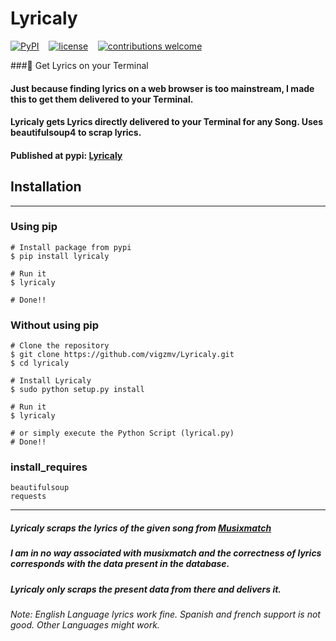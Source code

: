 # Lyricaly

[![PyPI](https://img.shields.io/pypi/v/nine.svg?style=flat-square)]() &nbsp;&nbsp;
[![license](https://img.shields.io/github/license/mashape/apistatus.svg?style=flat-square)](https://github.com/vigzmv/Lyricaly/blob/master/LICENSE)  &nbsp;&nbsp;
[![contributions welcome](https://img.shields.io/badge/contributions-welcome-brightgreen.svg?style=flat-square)](https://github.com/vigzmv/Lyricaly) &nbsp;&nbsp;




###:musical_note: Get Lyrics on your Terminal  

#### Just because finding lyrics on a web browser is too mainstream, I made this to get them delivered to your Terminal.

#### Lyricaly gets Lyrics directly delivered to your Terminal for any Song. Uses beautifulsoup4 to scrap lyrics.  
#### Published at pypi: [Lyricaly](https://pypi.python.org/pypi/lyricaly)


## Installation
---

### Using pip

    # Install package from pypi
    $ pip install lyricaly
    
    # Run it
    $ lyricaly
    
    # Done!!
    

### Without using pip
    
    # Clone the repository
    $ git clone https://github.com/vigzmv/Lyricaly.git
    $ cd lyricaly
    
    # Install Lyricaly
    $ sudo python setup.py install
    
    # Run it
    $ lyricaly
    
    # or simply execute the Python Script (lyrical.py)
    # Done!!
    
### install_requires
    beautifulsoup
    requests      
---

##### Lyricaly scraps the lyrics of the given song from [Musixmatch](http://musixmatch.com/)   
##### I am in no way associated with musixmatch and the correctness of lyrics corresponds with the data present in the database.
##### Lyricaly only scraps the present data from there and delivers it.

###### Note: English Language lyrics work fine. Spanish and french support is not good. Other Languages might work.
